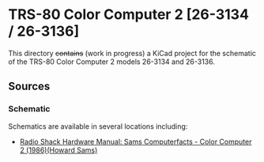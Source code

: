 # TRS-80 Color Computer 2 [26-3134 / 26-3136]

This directory ~~contains~~ (work in progress) a KiCad project
for the schematic of the TRS-80 Color Computer 2
models 26-3134 and 26-3136.

## Sources

### Schematic

Schematics are available in several locations including:

* [Radio Shack Hardware Manual: Sams Computerfacts - Color Computer 2 (1986)(Howard Sams)](https://archive.org/details/Sams_Computerfacts_Color_Computer_2_1986_Howard_Sams)
